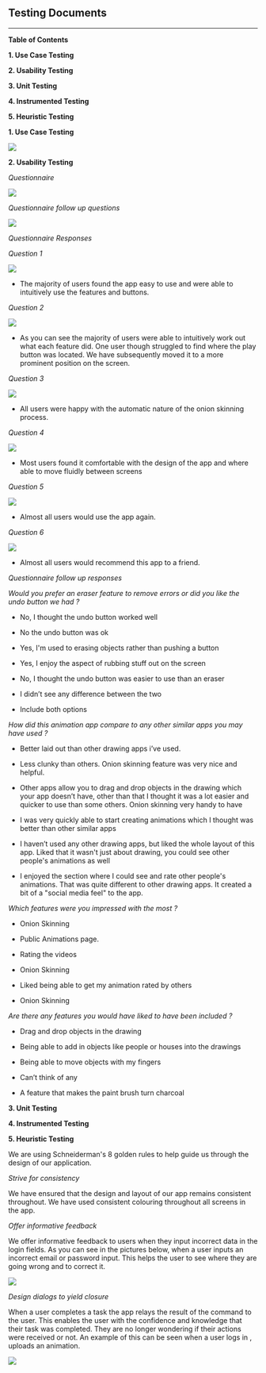 ## Testing Documents
---
**Table of Contents**
                                      
                                                                                                   
**1. Use Case Testing**
                                    
**2. Usability Testing**

**3. Unit Testing**

**4. Instrumented Testing**

**5. Heuristic Testing**



**1. Use Case Testing**

![](media/use_case.png)


**2. Usability Testing**


*Questionnaire*

![](media/questionnaire.png)


*Questionnaire follow up questions*

![](media/questionnaire2.png)


*Questionnaire Responses*


*Question 1*

![](media/bar_chart1.png)

 - The majority of users found the app easy to use and were able to intuitively use the features and buttons.


*Question 2*

![](media/bar_chart2.png)

 - As you can see the majority of users were able to intuitively work out what each feature did. One user though struggled to find where the play button was located. We have subsequently moved it to a more prominent position on the screen.

*Question 3*


![](media/bar_chart3.png)

 - All users were happy with the automatic nature of the onion skinning process.




*Question 4*

![](media/bar_chart4.png)

 - Most users found it comfortable with the design of the app and  where able to move fluidly between screens


*Question 5*

![](media/bar_chart5.png)

 - Almost all users would use the app again.



*Question 6*

![](media/bar_chart6.png)

 - Almost all users would recommend this app to a friend.


*Questionnaire follow up responses*


*Would you prefer an eraser feature to remove errors or did you like the undo button we had ?*

 - No, I thought the undo button worked well

 - No the undo button was ok

 - Yes, I'm used to erasing objects rather than pushing a button

 - Yes, I enjoy the aspect of rubbing stuff out on the screen

 - No, I thought the undo button was easier to use than an eraser

 - I didn’t see any difference between the two

- Include both options






*How did this animation app compare to any other similar apps you may have used ?*

 - Better laid out than other drawing apps i’ve used.

 - Less clunky than others. Onion skinning feature was very nice and helpful.

 - Other apps allow you to drag and drop objects in the drawing which your app doesn’t have, other than that I thought it was a lot easier and quicker to use than some others. Onion skinning very handy to have

 - I was very quickly able to start creating animations which I thought was better than other similar apps

 - I haven’t used any other drawing apps, but liked the whole layout of this app. Liked that it wasn't just about drawing, you could see other people's animations as well

 - I enjoyed the section where I could see and rate other people's animations. That was quite different to other drawing apps. It created a bit of a "social media feel" to the app.


*Which features were you impressed with the most ?*

 - Onion Skinning

 - Public Animations page.

 - Rating the videos

 - Onion Skinning

 - Liked being able to get my animation rated by others

 - Onion Skinning

*Are there any features you would have liked to have been included ?*

 - Drag and drop objects in the drawing

 - Being able to add in objects like people or houses into the drawings

 - Being able to move objects with my fingers

 - Can’t think of any

 - A feature that makes the paint brush turn charcoal


**3. Unit Testing**

**4. Instrumented Testing**

**5. Heuristic Testing**

We are using Schneiderman's 8 golden rules to help guide us through the design of our application.

*Strive for consistency*

We have ensured that the design and layout of our app remains consistent throughout. We have used consistent colouring throughout all screens in the app.



*Offer informative feedback*

We offer informative feedback to users when they input incorrect data in the login fields.  As you can see in the pictures below, when a user inputs an incorrect email or password input. This helps the user to see where they are going wrong and to correct it. 

                                                
![](media/RegisterError.png)



*Design dialogs to yield closure* 

When a user completes a task the app relays the result of the command to the user. This enables the user with the confidence and knowledge that their task was completed. They are no longer wondering if their actions were received or not. An example of this can be seen when a user logs in , uploads an animation.

![](media/closure.png)





      
   

